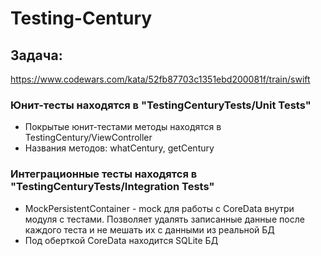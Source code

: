 # Testing-Century

## Задача:
https://www.codewars.com/kata/52fb87703c1351ebd200081f/train/swift

### Юнит-тесты находятся в "TestingCenturyTests/Unit Tests"
* Покрытые юнит-тестами методы находятся в TestingCentury/ViewController
* Названия методов: whatCentury, getCentury

### Интеграционные тесты находятся в "TestingCenturyTests/Integration Tests"
* MockPersistentContainer - mock для работы с CoreData внутри модуля с тестами. Позволяет удалять записанные данные после каждого теста и не мешать их с данными из реальной БД
* Под оберткой CoreData находится SQLite БД
